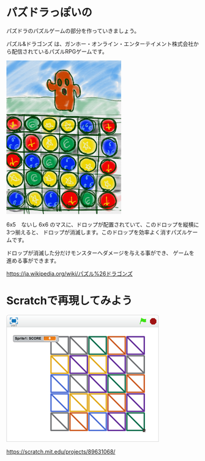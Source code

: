 # パズドラっぽいの

パズドラのパズルゲームの部分を作っていきましょう。


パズル&ドラゴンズ は、ガンホー・オンライン・エンターテイメント株式会社から配信されているパズルRPGゲームです。


![](about.png)

6x5　ないし 6x6 のマスに、ドロップが配置されていて、このドロップを縦横に3つ揃えると、
ドロップが消滅します。このドロップを効率よく消すパズルケームです。

ドロップが消滅した分だけモンスターへダメージを与える事ができ、
ゲームを進める事ができます。




https://ja.wikipedia.org/wiki/パズル%26ドラゴンズ

# Scratchで再現してみよう

![](scratch_sample.png)


https://scratch.mit.edu/projects/89631068/